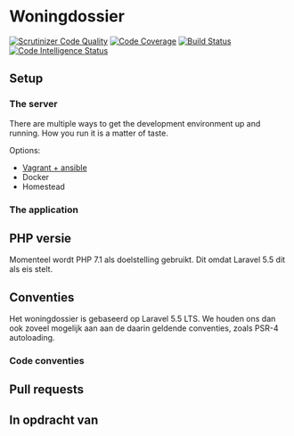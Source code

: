 # Woningdossier

[![Scrutinizer Code Quality](https://scrutinizer-ci.com/g/Ecodenl/Woningdossier/badges/quality-score.png?b=develop)](https://scrutinizer-ci.com/g/Ecodenl/Woningdossier/?branch=develop)
[![Code Coverage](https://scrutinizer-ci.com/g/Ecodenl/Woningdossier/badges/coverage.png?b=develop)](https://scrutinizer-ci.com/g/Ecodenl/Woningdossier/?branch=develop)
[![Build Status](https://scrutinizer-ci.com/g/Ecodenl/Woningdossier/badges/build.png?b=develop)](https://scrutinizer-ci.com/g/Ecodenl/Woningdossier/build-status/develop)
[![Code Intelligence Status](https://scrutinizer-ci.com/g/Ecodenl/Woningdossier/badges/code-intelligence.svg?b=develop)](https://scrutinizer-ci.com/code-intelligence)

## Setup

### The server
There are multiple ways to get the development environment up and running. How 
you run it is a matter of taste.

Options:
- [Vagrant + ansible](docs/setup/vagrant-ansible.md)
- Docker
- Homestead

### The application



## PHP versie
Momenteel wordt PHP 7.1 als doelstelling gebruikt. Dit omdat Laravel 5.5 dit als 
eis stelt. 

## Conventies
Het woningdossier is gebaseerd op Laravel 5.5 LTS. We houden ons dan ook  zoveel 
mogelijk aan aan de daarin geldende conventies, zoals PSR-4 autoloading.

### Code conventies


## Pull requests


## In opdracht van

